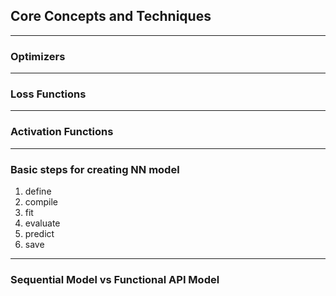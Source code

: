## Core Concepts and Techniques

---
### Optimizers

---
### Loss Functions

---
### Activation Functions

---
### Basic steps for creating NN model
1. define 
2. compile
3. fit
4. evaluate
5. predict
6. save

---
### Sequential Model vs Functional API Model

